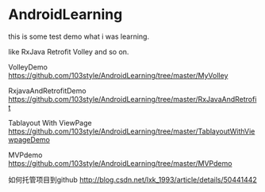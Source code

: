 # AndroidLearning
this is some test demo what i was learning.

like RxJava  Retrofit Volley  and so on.


VolleyDemo https://github.com/103style/AndroidLearning/tree/master/MyVolley

RxjavaAndRetrofitDemo https://github.com/103style/AndroidLearning/tree/master/RxJavaAndRetrofit

Tablayout With ViewPage  https://github.com/103style/AndroidLearning/tree/master/TablayoutWithViewpageDemo

MVPdemo   https://github.com/103style/AndroidLearning/tree/master/MVPdemo


如何托管项目到github http://blog.csdn.net/lxk_1993/article/details/50441442

